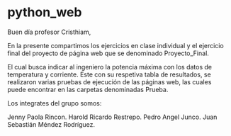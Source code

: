 # python_web
Buen día profesor Cristhiam, 

En la presente compartimos los ejercicios en clase individual y el ejercicio final del proyecto de página web que se denominado Proyecto_Final.

El cual busca indicar al ingeniero la potencia máxima con los datos de temperatura y corriente. Este con su respetiva tabla de resultados, se realizaron varias pruebas de ejecución de las páginas web, las cuales puede encontrar en las carpetas denominadas Prueba.



Los integrates del grupo somos:

Jenny Paola Rincon.
Harold Ricardo Restrepo.
Pedro Angel Junco.
Juan Sebastián Méndez Rodríguez.

